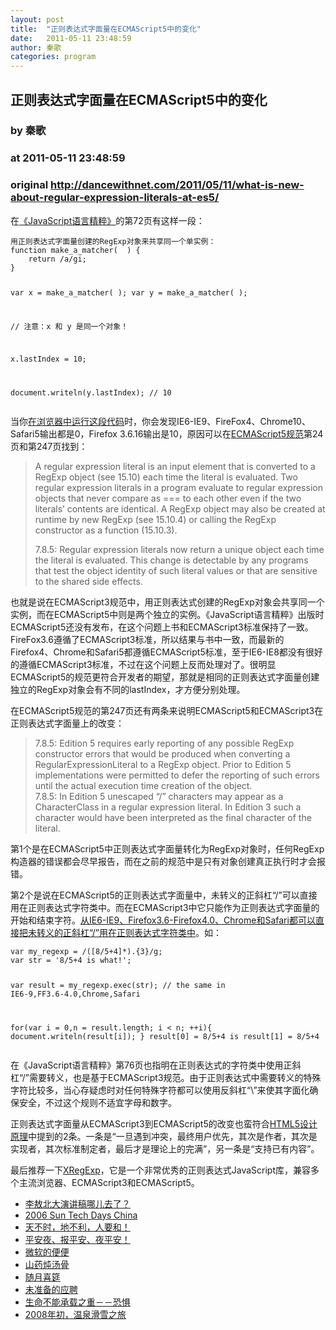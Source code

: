 ```yaml
---
layout: post
title:  "正则表达式字面量在ECMAScript5中的变化"
date:   2011-05-11 23:48:59
author: 秦歌
categories: program
---
```


## 正则表达式字面量在ECMAScript5中的变化
### by 秦歌
### at 2011-05-11 23:48:59
### original <http://dancewithnet.com/2011/05/11/what-is-new-about-regular-expression-literals-at-es5/>

<p>在<a href="http://book.douban.com/subject/3590768/">《JavaScript语言精粹》</a>的第72页有这样一段：</p>
<pre><code>用正则表达式字面量创建的RegExp对象来共享同一个单实例：
function make_a_matcher(  ) {
    return /a/gi;
}

var x = make_a_matcher(  );
var y = make_a_matcher(  );

// 注意：x 和 y 是同一个对象！

x.lastIndex = 10;

document.writeln(y.lastIndex);    // 10</code></pre>
<p>当你<a href="http://dancewithnet.com/lab/2011/regexp-literals/">在浏览器中运行这段代码</a>时，你会发现IE6-IE9、FireFox4、Chrome10、Safari5输出都是0，Firefox 3.6.16输出是10，原因可以在<a href="http://www.ecma-international.org/publications/files/ECMA-ST/ECMA-262.pdf">ECMAScript5规范</a>第24页和第247页找到：</p>
<p><span></span></p>
<blockquote><p>
A regular expression literal is an input element that is converted to a RegExp object (see 15.10) each time the literal is evaluated. Two regular expression literals in a program evaluate to regular expression objects that never compare as === to each other even if the two literals’ contents are identical. A RegExp object may also be created at runtime by new RegExp (see 15.10.4) or calling the RegExp constructor as a function (15.10.3).</p>
<p>7.8.5: Regular expression literals now return a unique object each time the literal is evaluated. This change is detectable by any programs that test the object identity of such literal values or that are sensitive to the shared side effects.</p></blockquote>
<p>也就是说在ECMAScript3规范中，用正则表达式创建的RegExp对象会共享同一个实例，而在ECMAScript5中则是两个独立的实例。《JavaScript语言精粹》出版时ECMAScript5还没有发布，在这个问题上书和ECMAScript3标准保持了一致。FireFox3.6遵循了ECMAScript3标准，所以结果与书中一致，而最新的Firefox4、Chrome和Safari5都遵循ECMAScript5标准，至于IE6-IE8都没有很好的遵循ECMAScript3标准，不过在这个问题上反而处理对了。很明显ECMAScript5的规范更符合开发者的期望，那就是相同的正则表达式字面量创建独立的RegExp对象会有不同的lastIndex，才方便分别处理。</p>
<p>在ECMAScript5规范的第247页还有两条来说明ECMAScript5和ECMAScript3在正则表达式字面量上的改变：</p>
<blockquote><p>7.8.5: Edition 5 requires early reporting of any possible RegExp constructor errors that would be produced when converting a RegularExpressionLiteral to a RegExp object. Prior to Edition 5 implementations were permitted to defer the reporting of such errors until the actual execution time creation of the object.<br>
7.8.5: In Edition 5 unescaped “/” characters may appear as a CharacterClass in a regular expression literal. In Edition 3 such a character would have been interpreted as the final character of the literal.</p></blockquote>
<p>第1个是在ECMAScript5中正则表达式字面量转化为RegExp对象时，任何RegExp构造器的错误都会尽早报告，而在之前的规范中是只有对象创建真正执行时才会报错。</p>
<p>第2个是说在ECMAScript5的正则表达式字面量中，未转义的正斜杠“/”可以直接用在正则表达式字符类中。而在ECMAScript3中它只能作为正则表达式字面量的开始和结束字符。<a href="http://dancewithnet.com/lab/2011/regexp-literals/">从IE6-IE9、Firefox3.6-Firefox4.0、Chrome和Safari都可以直接把未转义的正斜杠“/”用在正则表达式字符类中</a>。如：</p>
<pre><code>var my_regexp = /([8/5+4]*).{3}/g;
var str = &#39;8/5+4 is what!&#39;;

var result = my_regexp.exec(str); // the same in IE6-9,FF3.6-4.0,Chrome,Safari

for(var i = 0,n = result.length; i &lt; n; ++i){
  document.writeln(result[i]);
}
result[0] = 8/5+4 is
result[1] = 8/5+4
</code></pre>
<p>在《JavaScript语言精粹》第76页也指明在正则表达式的字符类中使用正斜杠“/”需要转义，也是基于ECMAScript3规范。由于正则表达式中需要转义的特殊字符比较多，当心存疑虑时对任何特殊字符都可以使用反斜杠“\”来使其字面化确保安全，不过这个规则不适宜字母和数字。</p>
<p>正则表达式字面量从ECMAScript3到ECMAScript5的改变也蛮符合<a href="http://www.cn-cuckoo.com/2010/10/21/the-design-of-html5-2151.html">HTML5设计原理</a>中提到的2条。一条是“一旦遇到冲突，最终用户优先，其次是作者，其次是实现者，其次标准制定者，最后才是理论上的完满”，另一条是“支持已有内容”。</p>
<p>最后推荐一下<a href="http://xregexp.com/">XRegExp</a>，它是一个非常优秀的正则表达式JavaScript库，兼容多个主流浏览器、ECMAScript3和ECMAScript5。<br>
<ul><li><a href="http://dancewithnet.com/2005/09/22/where-is-liao-peking-university-speech/" title="李敖北大演讲稿哪儿去了？">李敖北大演讲稿哪儿去了？</a></li><li><a href="http://dancewithnet.com/2006/09/28/2006-sun-tech-days-china/" title="2006 Sun Tech Days China">2006 Sun Tech Days China</a></li><li><a href="http://dancewithnet.com/2008/05/13/wrong-place-wrong-time-right-people/" title="天不时，地不利，人要和！">天不时，地不利，人要和！</a></li><li><a href="http://dancewithnet.com/2005/12/24/say-safe-on-chirstmas-eve/" title="平安夜、报平安、夜平安！">平安夜、报平安、夜平安！</a></li><li><a href="http://dancewithnet.com/2006/03/31/microsoft-bugs/" title="微软的便便">微软的便便</a></li><li><a href="http://dancewithnet.com/2007/04/10/scalded-pig-femur-with-yam/" title="山药炖汤骨">山药炖汤骨</a></li><li><a href="http://dancewithnet.com/2005/01/19/suiyue-wedding-feast/" title="随月喜筵">随月喜筵</a></li><li><a href="http://dancewithnet.com/2004/12/17/unripe-candidates/" title="未准备的应聘">未准备的应聘</a></li><li><a href="http://dancewithnet.com/2005/10/16/life-do-not-support-the-dread/" title="生命不能承载之重－－恐惧">生命不能承载之重－－恐惧</a></li><li><a href="http://dancewithnet.com/2008/01/13/travel-to-hot-spring-and-skiing-by-early-2008/" title="2008年初，温泉滑雪之旅">2008年初，温泉滑雪之旅</a></li></ul></p>